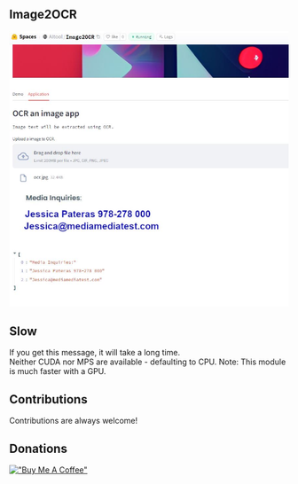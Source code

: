 ## Image2OCR

![Alt Text](https://raw.githubusercontent.com/webdevserv/image2OCR/main/images/screen.JPG)  

## Slow  

If you get this message, it will take a long time.   
Neither CUDA nor MPS are available - defaulting to CPU. Note: This module is much faster with a GPU.  

## Contributions  

Contributions are always welcome!  

## Donations  

[!["Buy Me A Coffee"](https://www.buymeacoffee.com/assets/img/custom_images/orange_img.png)](https://www.buymeacoffee.com/Artgen)


